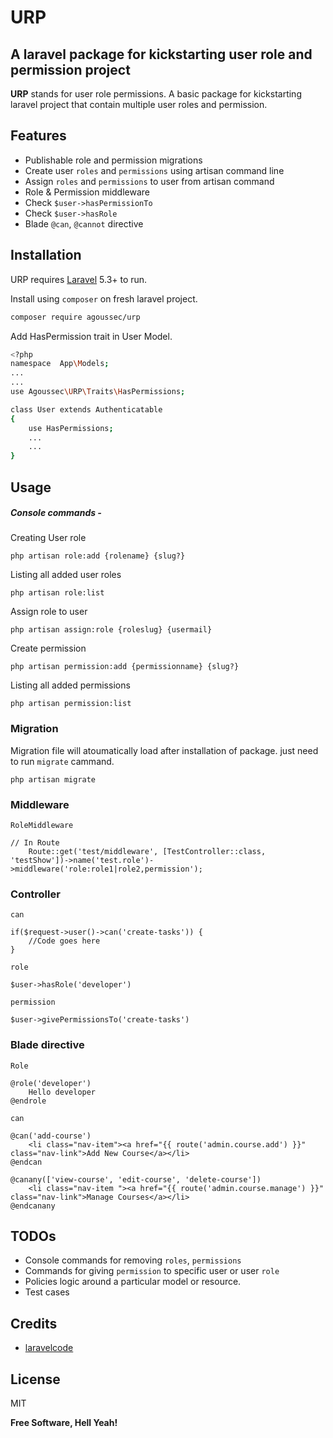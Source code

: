# URP 

## A laravel package for kickstarting user role and permission project


**URP** stands for user role permissions. A basic package for kickstarting laravel project that contain multiple user roles and permission.


## Features

- Publishable role and permission migrations 
- Create user `roles` and `permissions` using artisan command line
- Assign `roles` and `permissions` to user from artisan command
- Role & Permission middleware
- Check `$user->hasPermissionTo`
- Check `$user->hasRole`
- Blade `@can`, `@cannot` directive

## 
## Installation

URP requires [Laravel](https://laravel.com/) 5.3+ to run.

Install using `composer` on fresh laravel project.

```sh
composer require agoussec/urp
```


Add HasPermission trait in User Model.

```sh
<?php
namespace  App\Models;
...
...
use Agoussec\URP\Traits\HasPermissions;

class User extends Authenticatable
{
    use HasPermissions;
    ...
    ...   
}
```

## Usage
##### Console commands -

Creating User role
```
php artisan role:add {rolename} {slug?}
```

Listing all added user roles
```
php artisan role:list
```


Assign role to user
```
php artisan assign:role {roleslug} {usermail}
```


Create permission
```
php artisan permission:add {permissionname} {slug?}
```


Listing all added permissions
```
php artisan permission:list
```

### Migration
Migration file will atoumatically load after installation of package. just need to run `migrate` cammand.

    php artisan migrate
    
### Middleware

`RoleMiddleware`
    
    // In Route
        Route::get('test/middleware', [TestController::class, 'testShow'])->name('test.role')->middleware('role:role1|role2,permission');
### Controller
    
`can`

    if($request->user()->can('create-tasks')) {
        //Code goes here
    }
    
`role`

    $user->hasRole('developer')
    
`permission`

    $user->givePermissionsTo('create-tasks')
    
### Blade directive

`Role`

    @role('developer')
        Hello developer
    @endrole
    
`can`
    
    @can('add-course')
        <li class="nav-item"><a href="{{ route('admin.course.add') }}" class="nav-link">Add New Course</a></li>
    @endcan
    
    @canany(['view-course', 'edit-course', 'delete-course'])
        <li class="nav-item "><a href="{{ route('admin.course.manage') }}" class="nav-link">Manage Courses</a></li>
    @endcanany

## TODOs
* Console commands for removing `roles`, `permissions`
* Commands for giving `permission` to specific user or user `role`
* Policies logic around a particular model or resource.
* Test cases

## Credits


* [laravelcode](https://www.laravelcode.com/post/laravel-7-user-roles-and-permissions-tutorial-without-packages)


## License


MIT

**Free Software, Hell Yeah!**

